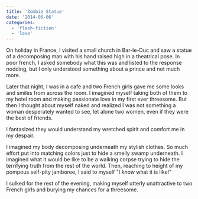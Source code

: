 ```yaml
---
title: 'Zombie Statue'
date: '2014-06-06'
categories:
  - 'flash-fiction'
  - 'love'
---
```


On holiday in France, I visited a small church in Bar-le-Duc and saw a statue of
a decomposing man with his hand raised high in a theatrical pose. In poor
french, I asked somebody what this was and listed to the response nodding, but I
only understood something about a prince and not much more.

<!-- truncate -->

Later that night, I was in a cafe and two French girls gave me some looks and
smiles from across the room. I imagined myself taking both of them to my hotel
room and making passionate love in my first ever threesome. But then I thought
about myself naked and realized I was not something a woman desperately wanted
to see, let alone two women, even if they were the best of friends.

I fantasized they would understand my wretched spirit and comfort me in my
despair.

I imagined my body decomposing underneath my stylish clothes. So much effort put
into matching colors just to hide a smelly swamp underneath. I imagined what it
would be like to be a walking corpse trying to hide the terrifying truth from
the rest of the world. Then, reaching to height of my pompous self-pity
jamboree, I said to myself "I _know_ what it is like!"

I sulked for the rest of the evening, making myself utterly unattractive to two
French girls and burying my chances for a threesome.
